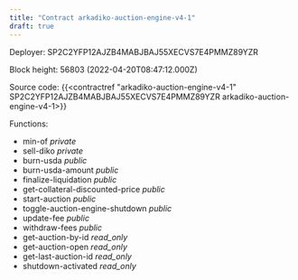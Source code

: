 ```yaml
---
title: "Contract arkadiko-auction-engine-v4-1"
draft: true
---
```

Deployer: SP2C2YFP12AJZB4MABJBAJ55XECVS7E4PMMZ89YZR


 



Block height: 56803 (2022-04-20T08:47:12.000Z)

Source code: {{<contractref "arkadiko-auction-engine-v4-1" SP2C2YFP12AJZB4MABJBAJ55XECVS7E4PMMZ89YZR arkadiko-auction-engine-v4-1>}}

Functions:

* min-of _private_
* sell-diko _private_
* burn-usda _public_
* burn-usda-amount _public_
* finalize-liquidation _public_
* get-collateral-discounted-price _public_
* start-auction _public_
* toggle-auction-engine-shutdown _public_
* update-fee _public_
* withdraw-fees _public_
* get-auction-by-id _read_only_
* get-auction-open _read_only_
* get-last-auction-id _read_only_
* shutdown-activated _read_only_
